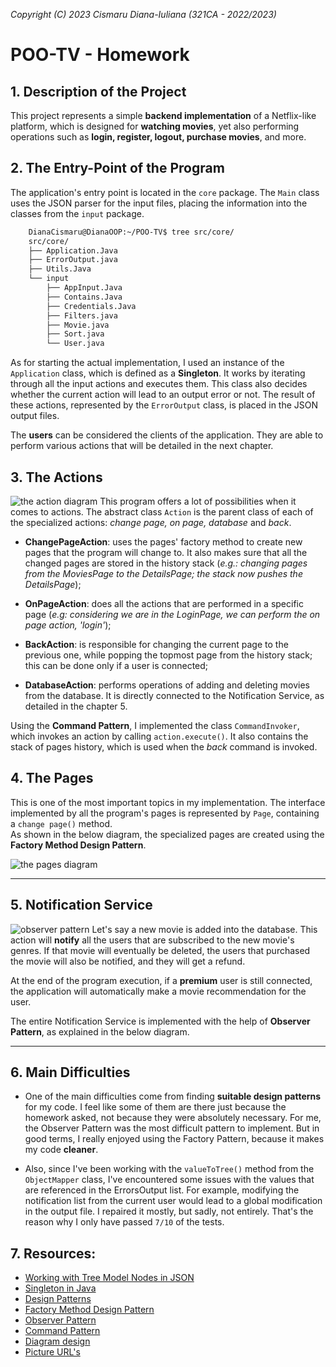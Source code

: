 *Copyright (C) 2023 Cismaru Diana-Iuliana (321CA - 2022/2023)*

# POO-TV - Homework

## 1. Description of the Project
This project represents a simple **backend implementation** of a Netflix-like
platform, which is designed for **watching movies**, yet also performing
operations such as **login, register, logout, purchase movies**, and more.

## 2. The Entry-Point of the Program
The application's entry point is located in the `core` package. The `Main` 
class uses the JSON parser for the input files, placing the information into the
classes from the `input` package.

```bash
    DianaCismaru@DianaOOP:~/POO-TV$ tree src/core/
    src/core/
    ├── Application.Java
    ├── ErrorOutput.java
    ├── Utils.Java
    └── input
        ├── AppInput.Java
        ├── Contains.Java
        ├── Credentials.Java
        ├── Filters.java
        ├── Movie.java
        ├── Sort.java
        └── User.java
```

As for starting the actual implementation, I used an instance of the `Application`
class, which is defined as a **Singleton**. It works by iterating through all the
input actions and executes them. This class also decides whether the current
action will lead to an output error or not.
The result of these actions, represented by the `ErrorOutput` class, is placed
in the JSON output files. 

The **users** can be considered the clients of the application. They are able to
perform various actions that will be detailed in the next chapter.

## 3. The Actions
![the action diagram](https://i.ibb.co/ScdGgRQ/actions.png "the actions")
This program offers a lot of possibilities when it comes to actions. The abstract
class `Action` is the parent class of each of the specialized actions: *change
page, on page, database* and *back*.

* **ChangePageAction**: uses the pages' factory method to create new pages that
    the program will change to. It also makes sure that all the changed pages
    are stored in the history stack (*e.g.: changing pages from the MoviesPage
    to the DetailsPage; the stack now pushes the DetailsPage*);

* **OnPageAction**: does all the actions that are performed in a specific page
    (*e.g: considering we are in the LoginPage, we can perform the on page action, 
    'login'*);

* **BackAction**: is responsible for changing the current page to the previous
    one, while popping the topmost page from the history stack; this can be
    done only if a user is connected;

* **DatabaseAction**: performs operations of adding and deleting movies from
    the database. It is directly connected to the Notification Service, as
    detailed in the chapter 5.

Using the **Command Pattern**, I implemented the class `CommandInvoker`, which
invokes an  action by calling `action.execute()`. It also contains the stack of
pages history, which is used when the *back* command is invoked.


## 4. The Pages
This is one of the most important topics in my implementation. The interface
implemented by all the program's pages is represented by `Page`, containing
a `change page()` method.\
As shown in the below diagram, the specialized pages are created using the
**Factory Method Design Pattern**.

![the pages diagram](https://i.ibb.co/8zJzGVw/pages.png "the pages")


---
## 5. Notification Service
![observer pattern](https://i.ibb.co/2hry3DD/observer.png "observer pattern")
Let's say a new movie is added into the database. This action will **notify**
all the users that are subscribed to the new movie's genres. If that movie will
eventually be deleted, the users that purchased the movie will also be notified,
and they will get a refund.

At the end of the program execution, if a **premium** user is still connected, the
application will automatically make a movie recommendation for the user.

The entire Notification Service is implemented with the help of **Observer
Pattern**, as explained in the below diagram.

---
## 6. Main Difficulties

- One of the main difficulties come from finding **suitable design patterns**
for my code. I feel like some of them are there just because the homework asked,
not because they were absolutely necessary. For me, the Observer Pattern was
the most difficult pattern to implement. But in good terms, I really enjoyed
using the Factory Pattern, because it makes my code **cleaner**.

- Also, since I've been working with the `valueToTree()` method from the
`ObjectMapper` class, I've encountered some issues with the values that are 
referenced in the ErrorsOutput list. For example, modifying the notification
list from the current user would lead to a global modification in the output
file. I repaired it mostly, but sadly, not entirely. That's the reason why I
only have passed `7/10` of the tests.

## 7. Resources:
* [Working with Tree Model Nodes in JSON](https://www.baeldung.com/jackson-json-node-tree-model)
* [Singleton in Java](https://www.geeksforgeeks.org/singleton-class-java/)
* [Design Patterns](https://ocw.cs.pub.ro/courses/poo-ca-cd/laboratoare/design-patterns)
* [Factory Method Design Pattern](https://www.javatpoint.com/factory-method-design-pattern)
* [Observer Pattern](https://www.tutorialspoint.com/design_pattern/observer_pattern.htm)
* [Command Pattern](https://www.digitalocean.com/community/tutorials/command-design-pattern)
* [Diagram design](https://canva.com)
* [Picture URL's](https://imgbb.com/)